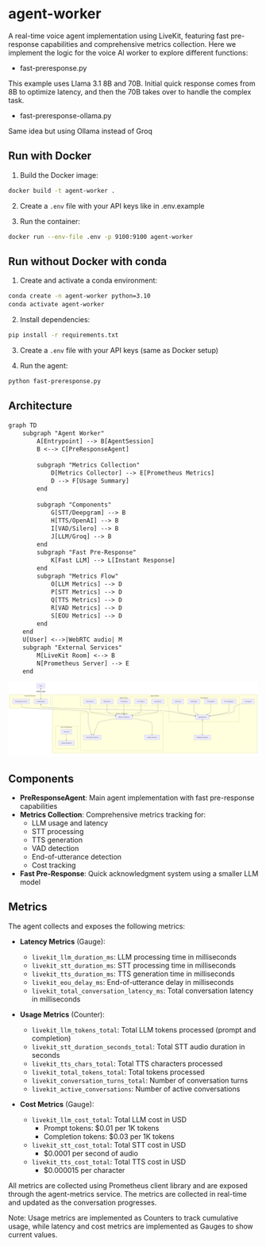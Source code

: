 # agent-worker

A real-time voice agent implementation using LiveKit, featuring fast pre-response capabilities and comprehensive metrics collection. Here we implement the logic for the voice AI worker to explore different functions:
- fast-preresponse.py

This example uses Llama 3.1 8B and 70B. Initial quick response comes from 8B to optimize latency, and then the 70B takes over to handle the complex task.
- fast-preresponse-ollama.py

Same idea but using Ollama instead of Groq

## Run with Docker

1. Build the Docker image:
```bash
docker build -t agent-worker .
```

2. Create a `.env` file with your API keys like in .env.example

3. Run the container:
```bash
docker run --env-file .env -p 9100:9100 agent-worker
```

## Run without Docker with conda

1. Create and activate a conda environment:
```bash
conda create -n agent-worker python=3.10
conda activate agent-worker
```

2. Install dependencies:
```bash
pip install -r requirements.txt
```

3. Create a `.env` file with your API keys (same as Docker setup)

4. Run the agent:
```bash
python fast-preresponse.py
```


## Architecture

```mermaid
graph TD
    subgraph "Agent Worker"
        A[Entrypoint] --> B[AgentSession]
        B <--> C[PreResponseAgent]
        
        subgraph "Metrics Collection"
            D[Metrics Collector] --> E[Prometheus Metrics]
            D --> F[Usage Summary]
        end
        
        subgraph "Components"
            G[STT/Deepgram] --> B
            H[TTS/OpenAI] --> B
            I[VAD/Silero] --> B
            J[LLM/Groq] --> B
        end
        subgraph "Fast Pre-Response"
            K[Fast LLM] --> L[Instant Response]
        end
        subgraph "Metrics Flow"
            O[LLM Metrics] --> D
            P[STT Metrics] --> D
            Q[TTS Metrics] --> D
            R[VAD Metrics] --> D
            S[EOU Metrics] --> D
        end
    end
    U[User] <-->|WebRTC audio| M
    subgraph "External Services"
        M[LiveKit Room] <--> B
        N[Prometheus Server] --> E
    end
```

![LiveKit Agent Architecture Diagram](assets/ArchitectureDiagram.png)

## Components

- **PreResponseAgent**: Main agent implementation with fast pre-response capabilities
- **Metrics Collection**: Comprehensive metrics tracking for:
  - LLM usage and latency
  - STT processing
  - TTS generation
  - VAD detection
  - End-of-utterance detection
  - Cost tracking
- **Fast Pre-Response**: Quick acknowledgment system using a smaller LLM model

## Metrics

The agent collects and exposes the following metrics:

- **Latency Metrics** (Gauge):
  - `livekit_llm_duration_ms`: LLM processing time in milliseconds
  - `livekit_stt_duration_ms`: STT processing time in milliseconds
  - `livekit_tts_duration_ms`: TTS generation time in milliseconds
  - `livekit_eou_delay_ms`: End-of-utterance delay in milliseconds
  - `livekit_total_conversation_latency_ms`: Total conversation latency in milliseconds

- **Usage Metrics** (Counter):
  - `livekit_llm_tokens_total`: Total LLM tokens processed (prompt and completion)
  - `livekit_stt_duration_seconds_total`: Total STT audio duration in seconds
  - `livekit_tts_chars_total`: Total TTS characters processed
  - `livekit_total_tokens_total`: Total tokens processed
  - `livekit_conversation_turns_total`: Number of conversation turns
  - `livekit_active_conversations`: Number of active conversations

- **Cost Metrics** (Gauge):
  - `livekit_llm_cost_total`: Total LLM cost in USD
    - Prompt tokens: $0.01 per 1K tokens
    - Completion tokens: $0.03 per 1K tokens
  - `livekit_stt_cost_total`: Total STT cost in USD
    - $0.0001 per second of audio
  - `livekit_tts_cost_total`: Total TTS cost in USD
    - $0.000015 per character

All metrics are collected using Prometheus client library and are exposed through the agent-metrics service. The metrics are collected in real-time and updated as the conversation progresses.

Note: Usage metrics are implemented as Counters to track cumulative usage, while latency and cost metrics are implemented as Gauges to show current values.
